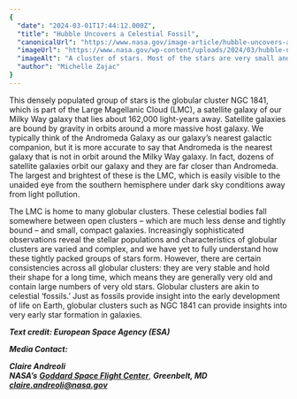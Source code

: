 ```yaml
---
{
  "date": "2024-03-01T17:44:12.000Z",
  "title": "Hubble Uncovers a Celestial Fossil",
  "canonicalUrl": "https://www.nasa.gov/image-article/hubble-uncovers-a-celestial-fossil/",
  "imageUrl": "https://www.nasa.gov/wp-content/uploads/2024/03/hubble-ngc1841-potw2409a.jpg",
  "imageAlt": "A cluster of stars. Most of the stars are very small and uniform in size, and they are notably bluish and cluster more densely together toward the center of the image. Some appear larger in the foreground. The stars give away to a dark background at the corners of the image.",
  "author": "Michelle Zajac"
}
---
```


This densely populated group of stars is the globular cluster NGC 1841, which is part of the Large Magellanic Cloud (LMC), a satellite galaxy of our Milky Way galaxy that lies about 162,000 light-years away. Satellite galaxies are bound by gravity in orbits around a more massive host galaxy. We typically think of the Andromeda Galaxy as our galaxy’s nearest galactic companion, but it is more accurate to say that Andromeda is the nearest galaxy that is not in orbit around the Milky Way galaxy. In fact, dozens of satellite galaxies orbit our galaxy and they are far closer than Andromeda. The largest and brightest of these is the LMC, which is easily visible to the unaided eye from the southern hemisphere under dark sky conditions away from light pollution.

The LMC is home to many globular clusters. These celestial bodies fall somewhere between open clusters – which are much less dense and tightly bound – and small, compact galaxies. Increasingly sophisticated observations reveal the stellar populations and characteristics of globular clusters are varied and complex, and we have yet to fully understand how these tightly packed groups of stars form. However, there are certain consistencies across all globular clusters: they are very stable and hold their shape for a long time, which means they are generally very old and contain large numbers of very old stars. Globular clusters are akin to celestial ‘fossils.’ Just as fossils provide insight into the early development of life on Earth, globular clusters such as NGC 1841 can provide insights into very early star formation in galaxies.

**_Text credit: European Space Agency (ESA)_**

**_Media Contact:_**

**_Claire Andreoli_**  
**_NASA’s_** [**_Goddard Space Flight Center_**](http://www.nasa.gov/goddard), **_Greenbelt, MD_**  
[**_claire.andreoli@nasa.gov_**](mailto:claire.andreoli@nasa.gov)
